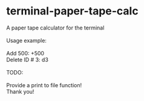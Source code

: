 # terminal-paper-tape-calc
A paper tape calculator for the terminal
<br>
<br>
Usage example:
<br>
<br>
Add 500: +500<br>
Delete ID # 3: d3
<br>
<br>
TODO:
<br>
<br>
Provide a print to file function!
<br>
Thank you!
